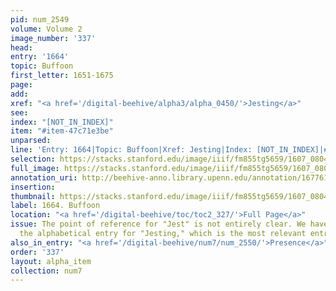 ```yaml
---
pid: num_2549
volume: Volume 2
image_number: '337'
head:
entry: '1664'
topic: Buffoon
first_letter: 1651-1675
page:
add:
xref: "<a href='/digital-beehive/alpha3/alpha_0450/'>Jesting</a>"
see:
index: "[NOT_IN_INDEX]"
item: "#item-47c71e3be"
unparsed:
line: 'Entry: 1664|Topic: Buffoon|Xref: Jesting|Index: [NOT_IN_INDEX]|#item-47c71e3be'
selection: https://stacks.stanford.edu/image/iiif/fm855tg5659/1607_0804/474,3044,2516,225/full/0/default.jpg
full_image: https://stacks.stanford.edu/image/iiif/fm855tg5659/1607_0804/full/full/0/default.jpg
annotation_uri: http://beehive-anno.library.upenn.edu/annotation/1677614593902
insertion:
thumbnail: https://stacks.stanford.edu/image/iiif/fm855tg5659/1607_0804/474,3044,600,180/250,/0/default.jpg
label: 1664. Buffoon
location: "<a href='/digital-beehive/toc/toc2_327/'>Full Page</a>"
issue: The point of reference for "Jest" is not entirely clear. We have linked to
  the alphabetical entry for "Jesting," which is the most relevant entry in the Alvearium.
also_in_entry: "<a href='/digital-beehive/num7/num_2550/'>Presence</a>"
order: '337'
layout: alpha_item
collection: num7
---
```

